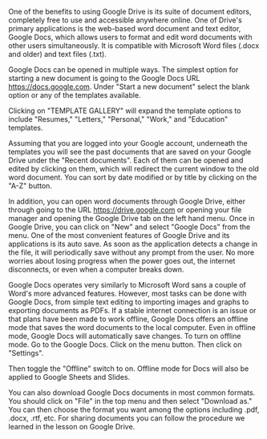 One of the benefits to using Google Drive is its suite of document editors, completely free to use and accessible anywhere online. One of Drive's primary applications is the web-based word document and text editor, Google Docs, which allows users to format and edit word documents with other users simultaneously. It is compatible with Microsoft Word files (.docx and older) and text files (.txt).  

Google Docs can be opened in multiple ways. The simplest option for starting a new document is going to the Google Docs URL https://docs.google.com. Under "Start a new document" select the blank option or any of the templates available. 

Clicking on "TEMPLATE GALLERY" will expand the template options to include "Resumes," "Letters," "Personal," "Work," and "Education" templates. 

Assuming that you are logged into your Google account, underneath the templates you will see the past documents that are saved on your Google Drive under the "Recent documents". Each of them can be opened and edited by clicking on them, which will redirect the current window to the old word document. You can sort by date modified or by title by clicking on the "A-Z" button.

In addition, you can open word documents through Google Drive, either through going to the URL https://drive.google.com or opening your file manager and opening the Google Drive tab on the left hand menu. Once in Google Drive, you can click on "New" and select "Google Docs" from the menu. One of the most convenient features of Google Drive and its applications is its auto save. As soon as the application detects a change in the file, it will periodically save without any prompt from the user. No more worries about losing progress when the power goes out, the internet disconnects, or even when a computer breaks down. 

Google Docs operates very similarly to Microsoft Word sans a couple of Word's more advanced features. However, most tasks can be done with Google Docs, from simple text editing to importing images and graphs to exporting documents as PDFs. If a stable internet connection is an issue or that plans have been made to work offline, Google Docs offers an offline mode that saves the word documents to the local computer. Even in offline mode, Google Docs will automatically save changes. To turn on offline mode. Go to the Google Docs. Click on the menu button. Then click on "Settings". 

Then toggle the "Offline" switch to on. Offline mode for Docs will also be applied to Google Sheets and Slides.

You can also download Google Docs documents in most common formats. You should click on "File" in the top menu and then select "Download as." You can then choose the format you want among the options including .pdf, .docx, .rtf, etc. For sharing documents you can follow the procedure we learned in the lesson on Google Drive.